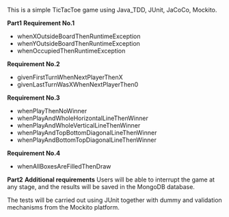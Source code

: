 
This is a simple TicTacToe game using Java_TDD, JUnit, JaCoCo, Mockito.

**Part1**
**Requirement No.1**
- whenXOutsideBoardThenRuntimeException
- whenYOutsideBoardThenRuntimeException
- whenOccupiedThenRuntimeException

**Requirement No.2**
- givenFirstTurnWhenNextPlayerThenX
- givenLastTurnWasXWhenNextPlayerThen0

**Requirement No.3**
- whenPlayThenNoWinner
- whenPlayAndWholeHorizontalLineThenWinner
- whenPlayAndWholeVerticalLineThenWinner
- whenPlayAndTopBottomDiagonalLineThenWinner
- whenPlayAndBottomTopDiagonalLineThenWinner

**Requirement No.4**
- whenAllBoxesAreFilledThenDraw


**Part2**
**Additional requirements**
Users will be able to interrupt the game at any stage, 
and the results will be saved in the MongoDB database.

The tests will be carried out using JUnit together with 
dummy and validation mechanisms from the Mockito platform.





